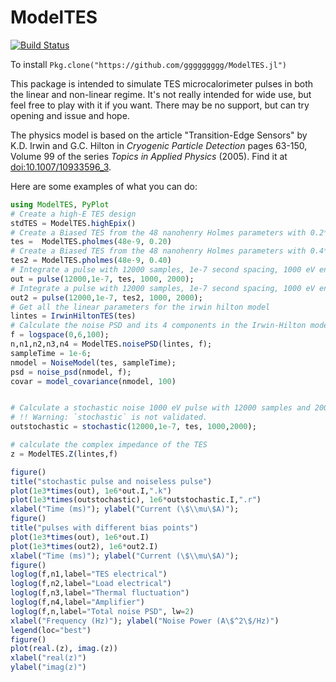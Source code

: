 # ModelTES

[![Build Status](https://travis-ci.org/ggggggggg/ModelTES.jl.svg?branch=master)](https://travis-ci.org/ggggggggg/ModelTES.jl)

To install `Pkg.clone("https://github.com/ggggggggg/ModelTES.jl")`

This package is intended to simulate TES microcalorimeter pulses in both the linear and non-linear
regime. It's not really intended for wide use, but feel free to play with it if you want. There may
be no support, but can try opening and issue and hope.

The physics model is based on the article "Transition-Edge Sensors" by
K.D. Irwin and G.C. Hilton in _Cryogenic Particle Detection_ pages 63-150,
Volume 99 of the series _Topics in Applied Physics_ (2005). Find it at
[doi:10.1007/10933596_3](http://doi.org/10.1007/10933596_3).

Here are some examples of what you can do:

```julia
using ModelTES, PyPlot
# Create a high-E TES design
stdTES = ModelTES.highEpix()
# Create a Biased TES from the 48 nanohenry Holmes parameters with 0.2*Rn resistance
tes =  ModelTES.pholmes(48e-9, 0.20)
# Create a Biased TES from the 48 nanohenry Holmes parameters with 0.4*Rn resistance
tes2 = ModelTES.pholmes(48e-9, 0.40)
# Integrate a pulse with 12000 samples, 1e-7 second spacing, 1000 eV energy, 2000 presamples
out = pulse(12000,1e-7, tes, 1000, 2000);
# Integrate a pulse with 12000 samples, 1e-7 second spacing, 1000 eV energy, 2000 presamples from the higher biased version of the same tes
out2 = pulse(12000,1e-7, tes2, 1000, 2000);
# Get all the linear parameters for the irwin hilton model
lintes = IrwinHiltonTES(tes)
# Calculate the noise PSD and its 4 components in the Irwin-Hilton model
f = logspace(0,6,100);
n,n1,n2,n3,n4 = ModelTES.noisePSD(lintes, f);
sampleTime = 1e-6;
nmodel = NoiseModel(tes, sampleTime);
psd = noise_psd(nmodel, f);
covar = model_covariance(nmodel, 100)


# Calculate a stochastic noise 1000 eV pulse with 12000 samples and 2000 presmples
# !! Warning: `stochastic` is not validated.
outstochastic = stochastic(12000,1e-7, tes, 1000,2000);

# calculate the complex impedance of the TES
z = ModelTES.Z(lintes,f)

figure()
title("stochastic pulse and noiseless pulse")
plot(1e3*times(out), 1e6*out.I,".k")
plot(1e3*times(outstochastic), 1e6*outstochastic.I,".r")
xlabel("Time (ms)"); ylabel("Current (\$\\mu\$A)");
figure()
title("pulses with different bias points")
plot(1e3*times(out), 1e6*out.I)
plot(1e3*times(out2), 1e6*out2.I)
xlabel("Time (ms)"); ylabel("Current (\$\\mu\$A)");
figure()
loglog(f,n1,label="TES electrical")
loglog(f,n2,label="Load electrical")
loglog(f,n3,label="Thermal fluctuation")
loglog(f,n4,label="Amplifier")
loglog(f,n,label="Total noise PSD", lw=2)
xlabel("Frequency (Hz)"); ylabel("Noise Power (A\$^2\$/Hz)")
legend(loc="best")
figure()
plot(real.(z), imag.(z))
xlabel("real(z)")
ylabel("imag(z)")
```
